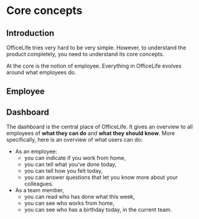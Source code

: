# Core concepts

## Introduction

OfficeLife tries very hard to be very simple. However, to understand the product completely, you need to understand its core concepts.

At the core is the notion of employee. Everything in OfficeLife evolves around what employees do.

## Employee

## Dashboard

The dashboard is the central place of OfficeLife. It gives an overview to all employees of **what they can do** and **what they should know**. More specifically, here is an overview of what users can do:

* As an employee:
  * you can indicate if you work from home,
  * you can tell what you’ve done today,
  * you can tell how you felt today,
  * you can answer questions that let you know more about your colleagues.
* As a team member,
  * you can read who has done what this week,
  * you can see who works from home,
  * you can see who has a birthday today, in the current team.
